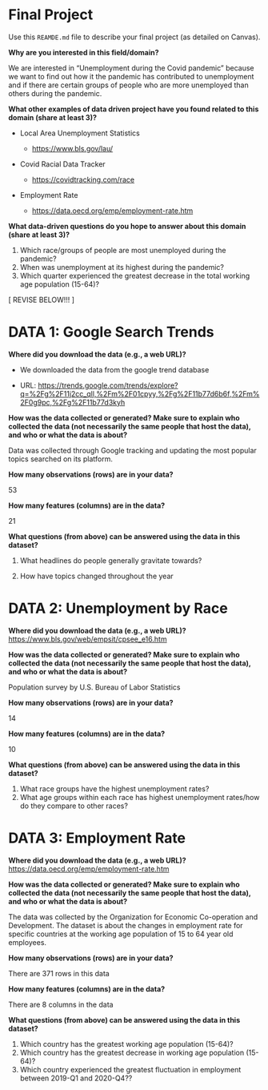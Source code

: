 # Final Project
Use this `REAMDE.md` file to describe your final project (as detailed on Canvas).

**Why are you interested in this field/domain?**

We are interested in “Unemployment during the Covid pandemic” because we want to
find out how it the pandemic has contributed to unemployment and if there
are certain groups of people who are more unemployed than others during the
pandemic.



**What other examples of data driven project have you found related to this domain (share at least 3)?**

* Local Area Unemployment Statistics
    + https://www.bls.gov/lau/


* Covid Racial Data Tracker

    + https://covidtracking.com/race


* Employment Rate
    + https://data.oecd.org/emp/employment-rate.htm



**What data-driven questions do you hope to answer about this domain (share at least 3)?**

1. Which race/groups of people are most unemployed during the pandemic?
2. When was unemployment at its highest during the pandemic?
3. Which quarter experienced the greatest decrease in the total working age population (15-64)?


[ REVISE BELOW!!! ]

# **DATA 1:** Google Search Trends

**Where did you download the data (e.g., a web URL)?**

- We downloaded the data from the google trend database

- URL: https://trends.google.com/trends/explore?q=%2Fg%2F11j2cc_qll,%2Fm%2F01cpyy,%2Fg%2F11b77d6b6f,%2Fm%2F0g9pc,%2Fg%2F11b77d3kyh

**How was the data collected or generated? Make sure to explain who collected the data (not necessarily the same people that host the data), and who or what the data is about?**

Data was collected through Google tracking and updating the most popular topics searched on its platform.

**How many observations (rows) are in your data?**

53

**How many features (columns) are in the data?**

21

**What questions (from above) can be answered using the data in this dataset?**

1. What headlines do people generally gravitate towards?

2. How have topics changed throughout the year


# **DATA 2:** Unemployment by Race

**Where did you download the data (e.g., a web URL)?**
https://www.bls.gov/web/empsit/cpsee_e16.htm

**How was the data collected or generated? Make sure to explain who collected the data (not necessarily the same people that host the data), and who or what the data is about?**

Population survey by U.S. Bureau of Labor Statistics

**How many observations (rows) are in your data?**

14

**How many features (columns) are in the data?**

10

**What questions (from above) can be answered using the data in this dataset?**

1. What race groups have the highest unemployment rates?
2. What age groups within each race has highest unemployment rates/how do they compare to other races?


# **DATA 3:** Employment Rate
**Where did you download the data (e.g., a web URL)?**
https://data.oecd.org/emp/employment-rate.htm

**How was the data collected or generated? Make sure to explain who collected the data (not necessarily the same people that host the data), and who or what the data is about?**

The data was collected by the Organization for Economic Co-operation and Development. The dataset
is about the changes in employment rate for specific countries at the working age population of 15 to 64 year old employees.

**How many observations (rows) are in your data?**

There are 371 rows in this data

**How many features (columns) are in the data?**

There are 8 columns in the data

**What questions (from above) can be answered using the data in this dataset?**

1. Which country has the greatest working age population (15-64)?
2. Which country has the greatest decrease in working age population (15-64)?
3. Which country experienced the greatest fluctuation in employment between 2019-Q1 and 2020-Q4??
